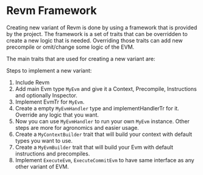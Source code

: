 # Revm Framework

Creating new variant of Revm is done by using a framework that is provided by the project. The framework is a set of traits that can be overridden to create a new logic that is needed. Overriding those traits can add new precompile or omit/change some logic of the EVM.

The main traits that are used for creating a new variant are:

Steps to implement a new variant:
1. Include Revm
2. Add main Evm type `MyEvm` and give it a Context, Precompile, Instructions and optionally Inspector.
3. Implement EvmTr for `MyEvm`.
4. Create a empty `MyEvmHandler` type and implementHandlerTr for it. Override any logic that you want.
5. Now you can use `MyEvmHandler` to run your own `MyEvm` instance. Other steps are more for agronomics and easier usage.
6. Create a `MyContextBuilder` trait that will build your context with default types you want to use.
7. Create a `MyEvmBuilder` trait that will build your Evm with default instructions and precompiles.
8. Implement `ExecuteEvm`, `ExecuteCommitEvm` to have same interface as any other variant of EVM.


